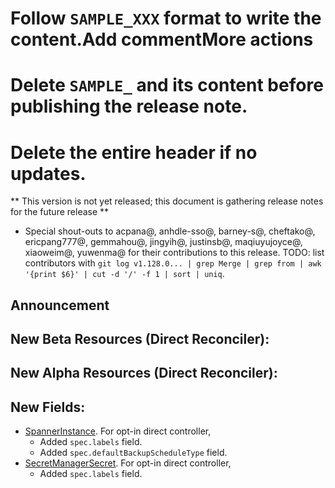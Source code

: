 # Follow `SAMPLE_XXX` format to write the content.Add commentMore actions
# Delete `SAMPLE_` and its content before publishing the release note.
# Delete the entire header if no updates.

** This version is not yet released; this document is gathering release notes for the future release **


* Special shout-outs to acpana@, anhdle-sso@, barney-s@, cheftako@, ericpang777@, gemmahou@, jingyih@, justinsb@, maqiuyujoyce@, xiaoweim@, yuwenma@ for their contributions to this release.
  TODO: list contributors with `git log v1.128.0... | grep Merge | grep from | awk '{print $6}' | cut -d '/' -f 1 | sort | uniq`.

## Announcement

<!-- ### SAMPLE_Simplified and More Reliable Resource Development -->

## New Beta Resources (Direct Reconciler):


## New Alpha Resources (Direct Reconciler):

## New Fields:
* [SpannerInstance](https://cloud.google.com/config-connector/docs/reference/resource-docs/spanner/spannerinstance). For opt-in direct controller,
    * Added `spec.labels` field.
    * Added `spec.defaultBackupScheduleType` field.
* [SecretManagerSecret](https://cloud.google.com/config-connector/docs/reference/resource-docs/secretmanager/secretmanagersecret). For opt-in direct controller,
    * Added `spec.labels` field.

<!-- ## Reconciliation Improvements -->

<!-- ## New features: -->

<!-- ## Bug Fixes: -->
